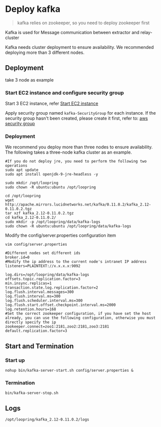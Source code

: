 # Deploy kafka

> kafka relies on zookeeper, so you need to deploy zookeeper first

Kafka is used for Message communication between extractor and relay-cluster

Kafka needs cluster deployment to ensure availability. We recommended deploying more than 3 different nodes.

## Deployment
take 3 node as example

### Start EC2 instance and configure security group
Start 3 EC2 instance, refer [Start EC2 instance](new_ec2.md)

Apply security group named `kafka-SecurityGroup` for each instance. If the security group hasn't been created, please create it first, refer to: [aws security group](security_group.md)

### Deployment

We recommend you deploy more than three nodes to ensure availability. The following takes a three-node kafka cluster as an example.
```
#If you do not deploy jre, you need to perform the following two operations
sudo apt update
sudo apt install openjdk-9-jre-headless -y

sudo mkdir /opt/loopring
sudo chown -R ubuntu:ubuntu /opt/loopring

cd /opt/loopring
wget http://apache.mirrors.lucidnetworks.net/kafka/0.11.0.2/kafka_2.12-0.11.0.2.tgz
tar xzf kafka_2.12-0.11.0.2.tgz
cd kafka_2.12-0.11.0.2/
sudo mkdir -p /opt/loopring/data/kafka-logs
sudo chown -R ubuntu:ubuntu /opt/loopring/data/kafka-logs
```
Modify the config/server.properties configuration item

`vim config/server.properties`
```
#Different nodes set different ids
broker.id=0
#Modify the ip address to the current node's intranet IP address
listeners=PLAINTEXT://x.x.x.x:9092

log.dirs=/opt/loopring/data/kafka-logs
offsets.topic.replication.factor=3
min.insync.replicas=1
transaction.state.log.replication.factor=2
log.flush.interval.messages=300
log.flush.interval.ms=300
log.flush.scheduler.interval.ms=300
log.flush.start.offset.checkpoint.interval.ms=2000
log.retention.hours=168
#Set the correct zookeeper configuration, if you have set the host already, you can use the following configuration, otherwise you must directly specify the ip
zookeeper.connect=zoo1:2181,zoo2:2181,zoo3:2181
default.replication.factor=3
```

## Start and Termination
### Start up
`nohup bin/kafka-server-start.sh config/server.properties &`

### Termination
`bin/kafka-server-stop.sh`

## Logs
`/opt/loopring/kafka_2.12-0.11.0.2/logs`
